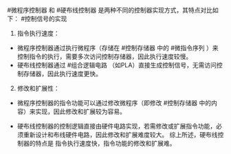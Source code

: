#微程序控制器 和 #硬布线控制器 是两种不同的控制器实现方式，其特点对比如下： #控制信号的实现   

1. 指令执行速度：

- 微程序控制器通过执行微程序（存储在 #控制存储器 中的 #微指令序列 ）来控制指令的执行，需要多次访问控制存储器，因此执行速度较慢。
- 硬布线控制器通过 #组合逻辑电路 （如PLA）直接生成控制信号，无需访问控制存储器，因此执行速度更快。

2. 修改和扩展性：

- 微程序控制器的指令功能可以通过修改微程序（即修改 #控制存储器 中的内容）来实现，因此修改和扩展较为容易。

- 硬布线控制器的控制逻辑直接由硬件电路实现，若需修改或扩展指令功能，必须重新设计和布线硬件电路，因此修改和扩展难度较大。
综上所述，硬布线控制器的特点是 指令执行速度快，指令功能的修改和扩展难。

